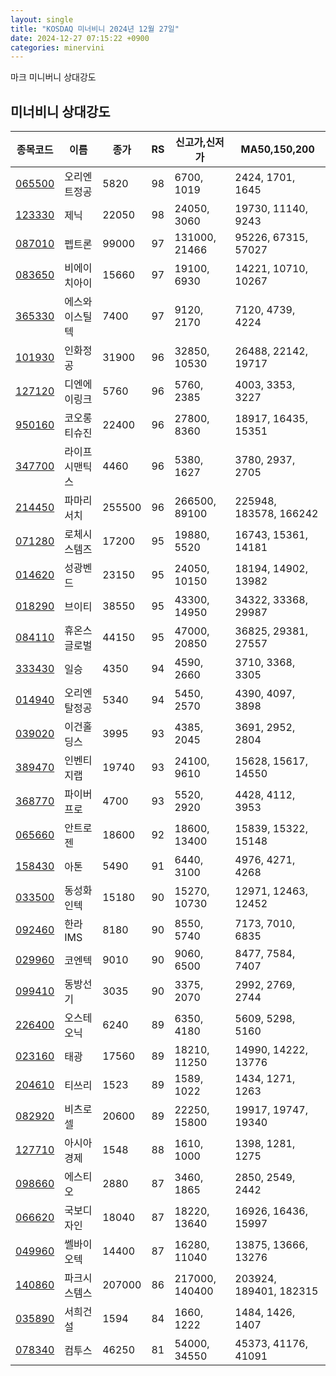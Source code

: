 ```yaml
---
layout: single
title: "KOSDAQ 미너비니 2024년 12월 27일"
date: 2024-12-27 07:15:22 +0900
categories: minervini
---
```

마크 미니버니 상대강도
## 미너비니 상대강도

|종목코드|이름|종가|RS|신고가,신저가|MA50,150,200|
|------|---|---|--|---------|------------|
|[065500](https://finance.daum.net/quotes/A065500)|오리엔트정공|5820|98|6700, 1019|2424, 1701, 1645|
|[123330](https://finance.daum.net/quotes/A123330)|제닉|22050|98|24050, 3060|19730, 11140, 9243|
|[087010](https://finance.daum.net/quotes/A087010)|펩트론|99000|97|131000, 21466|95226, 67315, 57027|
|[083650](https://finance.daum.net/quotes/A083650)|비에이치아이|15660|97|19100, 6930|14221, 10710, 10267|
|[365330](https://finance.daum.net/quotes/A365330)|에스와이스틸텍|7400|97|9120, 2170|7120, 4739, 4224|
|[101930](https://finance.daum.net/quotes/A101930)|인화정공|31900|96|32850, 10530|26488, 22142, 19717|
|[127120](https://finance.daum.net/quotes/A127120)|디엔에이링크|5760|96|5760, 2385|4003, 3353, 3227|
|[950160](https://finance.daum.net/quotes/A950160)|코오롱티슈진|22400|96|27800, 8360|18917, 16435, 15351|
|[347700](https://finance.daum.net/quotes/A347700)|라이프시맨틱스|4460|96|5380, 1627|3780, 2937, 2705|
|[214450](https://finance.daum.net/quotes/A214450)|파마리서치|255500|96|266500, 89100|225948, 183578, 166242|
|[071280](https://finance.daum.net/quotes/A071280)|로체시스템즈|17200|95|19880, 5520|16743, 15361, 14181|
|[014620](https://finance.daum.net/quotes/A014620)|성광벤드|23150|95|24050, 10150|18194, 14902, 13982|
|[018290](https://finance.daum.net/quotes/A018290)|브이티|38550|95|43300, 14950|34322, 33368, 29987|
|[084110](https://finance.daum.net/quotes/A084110)|휴온스글로벌|44150|95|47000, 20850|36825, 29381, 27557|
|[333430](https://finance.daum.net/quotes/A333430)|일승|4350|94|4590, 2660|3710, 3368, 3305|
|[014940](https://finance.daum.net/quotes/A014940)|오리엔탈정공|5340|94|5450, 2570|4390, 4097, 3898|
|[039020](https://finance.daum.net/quotes/A039020)|이건홀딩스|3995|93|4385, 2045|3691, 2952, 2804|
|[389470](https://finance.daum.net/quotes/A389470)|인벤티지랩|19740|93|24100, 9610|15628, 15617, 14550|
|[368770](https://finance.daum.net/quotes/A368770)|파이버프로|4700|93|5520, 2920|4428, 4112, 3953|
|[065660](https://finance.daum.net/quotes/A065660)|안트로젠|18600|92|18600, 13400|15839, 15322, 15148|
|[158430](https://finance.daum.net/quotes/A158430)|아톤|5490|91|6440, 3100|4976, 4271, 4268|
|[033500](https://finance.daum.net/quotes/A033500)|동성화인텍|15180|90|15270, 10730|12971, 12463, 12452|
|[092460](https://finance.daum.net/quotes/A092460)|한라IMS|8180|90|8550, 5740|7173, 7010, 6835|
|[029960](https://finance.daum.net/quotes/A029960)|코엔텍|9010|90|9060, 6500|8477, 7584, 7407|
|[099410](https://finance.daum.net/quotes/A099410)|동방선기|3035|90|3375, 2070|2992, 2769, 2744|
|[226400](https://finance.daum.net/quotes/A226400)|오스테오닉|6240|89|6350, 4180|5609, 5298, 5160|
|[023160](https://finance.daum.net/quotes/A023160)|태광|17560|89|18210, 11250|14990, 14222, 13776|
|[204610](https://finance.daum.net/quotes/A204610)|티쓰리|1523|89|1589, 1022|1434, 1271, 1263|
|[082920](https://finance.daum.net/quotes/A082920)|비츠로셀|20600|89|22250, 15800|19917, 19747, 19340|
|[127710](https://finance.daum.net/quotes/A127710)|아시아경제|1548|88|1610, 1000|1398, 1281, 1275|
|[098660](https://finance.daum.net/quotes/A098660)|에스티오|2880|87|3460, 1865|2850, 2549, 2442|
|[066620](https://finance.daum.net/quotes/A066620)|국보디자인|18040|87|18220, 13640|16926, 16436, 15997|
|[049960](https://finance.daum.net/quotes/A049960)|쎌바이오텍|14400|87|16280, 11040|13875, 13666, 13276|
|[140860](https://finance.daum.net/quotes/A140860)|파크시스템스|207000|86|217000, 140400|203924, 189401, 182315|
|[035890](https://finance.daum.net/quotes/A035890)|서희건설|1594|84|1660, 1222|1484, 1426, 1407|
|[078340](https://finance.daum.net/quotes/A078340)|컴투스|46250|81|54000, 34550|45373, 41176, 41091|


